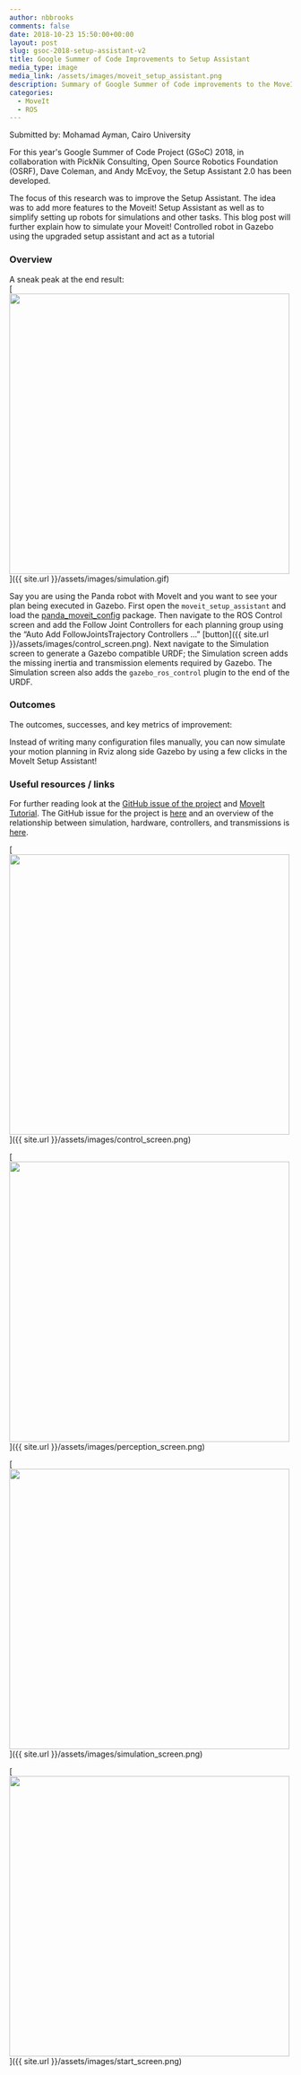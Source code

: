 ```yaml
---
author: nbbrooks
comments: false
date: 2018-10-23 15:50:00+00:00
layout: post
slug: gsoc-2018-setup-assistant-v2
title: Google Summer of Code Improvements to Setup Assistant
media_type: image
media_link: /assets/images/moveit_setup_assistant.png
description: Summary of Google Summer of Code improvements to the MoveIt Setup Assistant.
categories:
  - MoveIt
  - ROS
---
```


Submitted by: Mohamad Ayman, Cairo University

For this year's Google Summer of Code Project (GSoC) 2018, in collaboration with PickNik Consulting, Open Source Robotics Foundation (OSRF), Dave Coleman, and Andy McEvoy, the Setup Assistant 2.0 has been developed.

The focus of this research was to improve the Setup Assistant. The idea was to add more features to the Moveit! Setup Assistant as well as to simplify setting up robots for simulations and other tasks. This blog post will further explain how to simulate your Moveit! Controlled robot in Gazebo using the upgraded setup assistant and act as a tutorial

### Overview

A sneak peak at the end result:
<br/>
[<img src="{{ site.url }}/assets/images/simulation.gif" width="500" style="margin-right:20px"/>]({{ site.url }}/assets/images/simulation.gif)

Say you are using the Panda robot with MoveIt and you want to see your plan being executed in Gazebo. First open the `moveit_setup_assistant` and load the [panda_moveit_config](https://github.com/ros-planning/panda_moveit_config) package. Then navigate to the ROS Control screen and add the Follow Joint Controllers for each planning group using the “Auto Add FollowJointsTrajectory Controllers ...” [button]({{ site.url }}/assets/images/control_screen.png). Next navigate to the Simulation screen to generate a Gazebo compatible URDF; the Simulation screen adds the missing inertia and transmission elements required by Gazebo. The Simulation screen also adds the `gazebo_ros_control` plugin to the end of the URDF.

### Outcomes

The outcomes, successes, and key metrics of improvement:

Instead of writing many configuration files manually, you can now simulate your motion planning in Rviz along side Gazebo by using a few clicks in the MoveIt Setup Assistant!

### Useful resources / links

For further reading look at the [GitHub issue of the project](https://github.com/ros-planning/moveit/issues/894) and [MoveIt Tutorial](http://docs.ros.org/kinetic/api/moveit_tutorials/html/doc/setup_assistant/setup_assistant_tutorial.html).
The GitHub issue for the project is [here](https://github.com/ros-planning/moveit/issues/894) and an overview of the relationship between simulation, hardware, controllers, and transmissions is [here](http://gazebosim.org/tutorials/?tut=ros_control).

[<img src="{{ site.url }}/assets/images/control_screen.png" width="500" style="margin-right:20px"/>]({{ site.url }}/assets/images/control_screen.png)

[<img src="{{ site.url }}/assets/images/perception_screen.png" width="500" style="margin-right:20px"/>]({{ site.url }}/assets/images/perception_screen.png)

[<img src="{{ site.url }}/assets/images/simulation_screen.png" width="500" style="margin-right:20px"/>]({{ site.url }}/assets/images/simulation_screen.png)

[<img src="{{ site.url }}/assets/images/start_screen.png" width="500" style="margin-right:20px"/>]({{ site.url }}/assets/images/start_screen.png)
